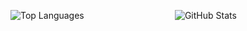 <p align="center">
  <img align="left" src="https://github-readme-stats.vercel.app/api/top-langs?username=inesbatista74&show_icons=true&locale=en&layout=compact&bg_color=000000&title_color=ffffff&text_color=ffffff&icon_color=ffffff" alt="Top Languages" />
  <img align="center" src="https://github-readme-stats.vercel.app/api?username=inesbatista74&show_icons=true&locale=en&bg_color=000000&title_color=ffffff&text_color=ffffff&icon_color=ffffff" alt="GitHub Stats" />
</p>
